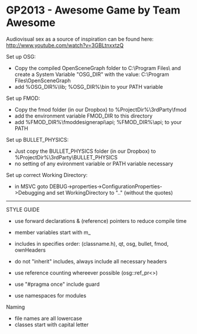 GP2013 - Awesome Game by Team Awesome
======

Audiovisual sex as a source of inspiration can be found here: http://www.youtube.com/watch?v=3GBLtnxxtzQ


Set up OSG:
- Copy the compiled OpenSceneGraph folder to C:\Program Files\ and create a System Variable "OSG_DIR" with the value: C:\Program Files\OpenSceneGraph
- add %OSG_DIR%\lib; %OSG_DIR%\bin to your PATH variable

Set up FMOD:
- Copy the fmod folder (in our Dropbox) to %ProjectDir%\3rdParty\fmod
- add the environment variable FMOD_DIR to this directory
- add %FMOD_DIR%\fmoddesignerapi\api; %FMOD_DIR%\api; to your PATH

Set up BULLET_PHYSICS:
- Just copy the BULLET_PHYSICS folder (in our Dropbox) to %ProjectDir%\3rdParty\BULLET_PHYSICS
- no setting of any evironment variable or PATH variable necessary

Set up correct Working Directory:
- in MSVC goto DEBUG->properties->ConfigurationProperties->Debugging and set WorkingDirectory to ".." (without the quotes)

___________________

STYLE GUIDE

- use forward declarations & (reference) pointers to reduce compile time

- member variables start with m_

- includes in specifies order:
	(classname.h), qt, osg, bullet, fmod, ownHeaders
- do not "inherit" includes, always include all necessary headers

- use reference counting whereever possible (osg::ref_pr<>)

- use "#pragma once" include guard

- use namespaces for modules



Naming
- file names are all lowercase
- classes start with capital letter
